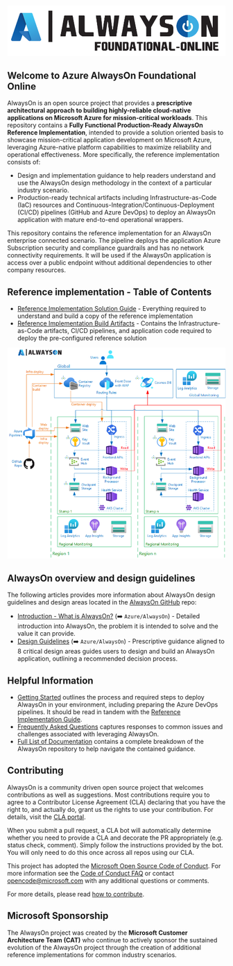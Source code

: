 [![Always On Application](./icon.png "Azure AlwaysOn Foundational Online")](./README.md)

## Welcome to Azure AlwaysOn Foundational Online

AlwaysOn is an open source project that provides a **prescriptive architectural approach to building highly-reliable cloud-native applications on Microsoft Azure for mission-critical workloads**. This repository contains a **Fully Functional Production-Ready AlwaysOn Reference Implementation**, intended to provide a solution oriented basis to showcase mission-critical application development on Microsoft Azure, leveraging Azure-native platform capabilities to maximize reliability and operational effectiveness. More specifically, the reference implementation consists of:

- Design and implementation guidance to help readers understand and use the AlwaysOn design methodology in the context of a particular industry scenario.
- Production-ready technical artifacts including Infrastructure-as-Code (IaC) resources and Continuous-Integration/Continuous-Deployment (CI/CD) pipelines (GitHub and Azure DevOps) to deploy an AlwaysOn application with mature end-to-end operational wrappers.

This repository contains the reference implementation for an AlwaysOn enterprise connected scenario. The pipeline deploys the application Azure Subscription security and compliance guardrails and has no network connectivity requirements. It will be used if the AlwaysOn application is access over a public endpoint without additional dependencies to other company resources.

## Reference implementation - Table of Contents

- [Reference Implementation Solution Guide](./docs/reference-implementation/README.md) - Everything required to understand and build a copy of the reference implementation
- [Reference Implementation Build Artifacts](./src/infra/README.md) - Contains the Infrastructure-as-Code artifacts, CI/CD pipelines, and application code required to deploy the pre-configured reference solution

![Architecture overview](/docs/media/Architecture-Foundational-Online.png)

## AlwaysOn overview and design guidelines

The following articles provides more information about AlwaysOn design guidelines and design areas located in the [AlwaysOn GitHub](https://github.com/Azure/AlwaysOn) repo:

- [Introduction - What is AlwaysOn?](https://github.com/Azure/AlwaysOn/blob/main/docs/introduction/README.md) (➡️ `Azure/AlwaysOn`) - Detailed introduction into AlwaysOn, the problem it is intended to solve and the value it can provide.
- [Design Guidelines](https://github.com/Azure/AlwaysOn/blob/main/docs/design-methodology/README.md) (➡️ `Azure/AlwaysOn`) - Prescriptive guidance aligned to 8 critical design areas guides users to design and build an AlwaysOn application, outlining a recommended decision process.

## Helpful Information

- [Getting Started](./docs/reference-implementation/Getting-Started.md) outlines the process and required steps to deploy AlwaysOn in your environment, including preparing the Azure DevOps pipelines. It should be read in tandem with the [Reference Implementation Guide](./docs/reference-implementation/README.md).
- [Frequently Asked Questions](./docs/reference-implementation/FAQ.md) captures responses to common issues and challenges associated with leveraging AlwaysOn.
- [Full List of Documentation](./docs/README.md) contains a complete breakdown of the AlwaysOn repository to help navigate the contained guidance.

## Contributing

AlwaysOn is a community driven open source project that welcomes contributions as well as suggestions. Most contributions require you to agree to a
Contributor License Agreement (CLA) declaring that you have the right to, and actually do, grant us the rights to use your contribution. For details, visit the [CLA portal](https://cla.opensource.microsoft.com).

When you submit a pull request, a CLA bot will automatically determine whether you need to provide a CLA and decorate the PR appropriately (e.g. status check, comment). Simply follow the instructions provided by the bot. You will only need to do this once across all repos using our CLA.

This project has adopted the [Microsoft Open Source Code of Conduct](https://opensource.microsoft.com/codeofconduct/).
For more information see the [Code of Conduct FAQ](https://opensource.microsoft.com/codeofconduct/faq/) or
contact [opencode@microsoft.com](mailto:opencode@microsoft.com) with any additional questions or comments.

For more details, please read [how to contribute](./CONTRIBUTE.md).

## Microsoft Sponsorship

The AlwaysOn project was created by the **Microsoft Customer Architecture Team (CAT)** who continue to actively sponsor the sustained evolution of the AlwaysOn project through the creation of additional reference implementations for common industry scenarios.
